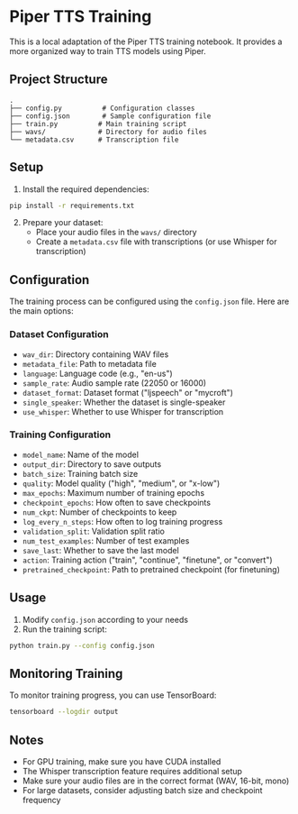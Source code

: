 # Piper TTS Training

This is a local adaptation of the Piper TTS training notebook. It provides a more organized way to train TTS models using Piper.

## Project Structure

```
.
├── config.py          # Configuration classes
├── config.json        # Sample configuration file
├── train.py          # Main training script
├── wavs/             # Directory for audio files
└── metadata.csv      # Transcription file
```

## Setup

1. Install the required dependencies:
```bash
pip install -r requirements.txt
```

2. Prepare your dataset:
   - Place your audio files in the `wavs/` directory
   - Create a `metadata.csv` file with transcriptions (or use Whisper for transcription)

## Configuration

The training process can be configured using the `config.json` file. Here are the main options:

### Dataset Configuration
- `wav_dir`: Directory containing WAV files
- `metadata_file`: Path to metadata file
- `language`: Language code (e.g., "en-us")
- `sample_rate`: Audio sample rate (22050 or 16000)
- `dataset_format`: Dataset format ("ljspeech" or "mycroft")
- `single_speaker`: Whether the dataset is single-speaker
- `use_whisper`: Whether to use Whisper for transcription

### Training Configuration
- `model_name`: Name of the model
- `output_dir`: Directory to save outputs
- `batch_size`: Training batch size
- `quality`: Model quality ("high", "medium", or "x-low")
- `max_epochs`: Maximum number of training epochs
- `checkpoint_epochs`: How often to save checkpoints
- `num_ckpt`: Number of checkpoints to keep
- `log_every_n_steps`: How often to log training progress
- `validation_split`: Validation split ratio
- `num_test_examples`: Number of test examples
- `save_last`: Whether to save the last model
- `action`: Training action ("train", "continue", "finetune", or "convert")
- `pretrained_checkpoint`: Path to pretrained checkpoint (for finetuning)

## Usage

1. Modify `config.json` according to your needs
2. Run the training script:
```bash
python train.py --config config.json
```

## Monitoring Training

To monitor training progress, you can use TensorBoard:
```bash
tensorboard --logdir output
```

## Notes

- For GPU training, make sure you have CUDA installed
- The Whisper transcription feature requires additional setup
- Make sure your audio files are in the correct format (WAV, 16-bit, mono)
- For large datasets, consider adjusting batch size and checkpoint frequency 